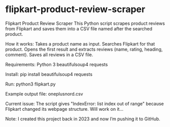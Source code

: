 # flipkart-product-review-scraper
Flipkart Product Review Scraper
This Python script scrapes product reviews from Flipkart and saves them into a CSV file named after the searched product.

How it works:
Takes a product name as input.
Searches Flipkart for that product.
Opens the first result and extracts reviews (name, rating, heading, comment).
Saves all reviews in a CSV file.

Requirements:
Python 3
beautifulsoup4
requests

Install:
pip install beautifulsoup4 requests

Run:
python3 flipkart.py

Example output file:
oneplusnord.csv

Current issue:
The script gives "IndexError: list index out of range" because Flipkart changed its webpage structure.
Will work on it...

Note:
I created this project back in 2023 and now I’m pushing it to GitHub.
